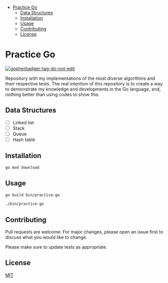 - [Practice Go](#practice-go)
  - [Data Structures](#data-structures)
  - [Installation](#installation)
  - [Usage](#usage)
  - [Contributing](#contributing)
  - [License](#license)

# Practice Go
<a href='https://github.com/jpoles1/gopherbadger' target='_blank'>![gopherbadger-tag-do-not-edit](https://img.shields.io/badge/Go%20Coverage-67%25-brightgreen.svg?longCache=true&style=flat)</a>

Repository with my implementations of the most diverse algorithms and their respective tests. The real intention of this repository is to create a way to demonstrate my knowledge and developments in the Go language, and, nothing better than using codes to show this.

## Data Structures

- [ ] Linked list
- [ ] Stack
- [ ] Queue
- [ ] Hash table

## Installation

```bash
go mod download
```

## Usage

```bash
go build bin/practice-go

./bin/practice-go
```

## Contributing
Pull requests are welcome. For major changes, please open an issue first to discuss what you would like to change.

Please make sure to update tests as appropriate.

## License
[MIT](https://choosealicense.com/licenses/mit/)